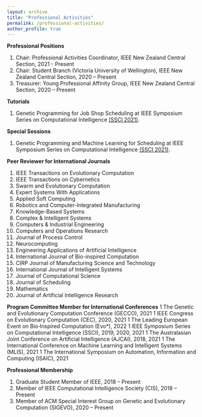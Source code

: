 ```yaml
---
layout: archive
title: "Professional Activities"
permalink: /professional-activities/
author_profile: true
---
```

**Professional Positions**
1. Chair: Professional Activities Coordinator, IEEE New Zealand Central Section, 2021 - Present
2. Chair: Student Branch (Victoria University of Wellington), IEEE New Zealand Central Section, 2020 – Present
3. Treasurer: Young Professional Affinity Group, IEEE New Zealand Central Section, 2020 – Present

**Tutorials**
1. Genetic Programming for Job Shop Scheduling at IEEE Symposium Series on Computational Intelligence [(SSCI 2021)](https://attend.ieee.org/ssci-2021/).

**Special Sessions**
1. Genetic Programming and Machine Learning for Scheduling at IEEE Symposium Series on Computational Intelligence [(SSCI 2021)](https://attend.ieee.org/ssci-2021/). 


**Peer Reviewer for International Journals**
1. IEEE Transactions on Evolutionary Computation
2. IEEE Transactions on Cybernetics
3. Swarm and Evolutionary Computation
4. Expert Systems With Applications
5. Applied Soft Computing
6. Robotics and Computer-Integrated Manufacturing
7. Knowledge-Based Systems
8. Complex & Intelligent Systems
9. Computers & Industrial Engineering
10. Computers and Operations Research
11. Journal of Process Control
12. Neurocomputing
13. Engineering Applications of Artificial Intelligence
14. International Journal of Bio-inspired Computation
15. CIRP Journal of Manufacturing Science and Technology
16. International Journal of Intelligent Systems
17. Journal of Computational Science
18. Journal of Scheduling
19. Mathematics
20. Journal of Artificial Intelligence Research

**Program Committee Member for International Conferences**
1 The Genetic and Evolutionary Computation Conference (GECCO), 2021
1 IEEE Congress on Evolutionary Computation (CEC), 2020, 2021
1 The Leading European Event on Bio‑Inspired Computation (Evo*), 2022
1 IEEE Symposium Series on Computational Intelligence (SSCI), 2019, 2020, 2021
1 The Australasian Joint Conference on Artificial Intelligence (AJCAI), 2018, 2021
1 The International Conference on Machine Learning and Intelligent Systems (MLIS), 2021
1 The International Symposium on Automation, Information and Computing (ISAIC), 2021

**Professional Membership**
1. Graduate Student Member of IEEE, 2018 – Present
2. Member of IEEE Computational Intelligence Society (CIS), 2018 – Present
3. Member of ACM Special Interest Group on Genetic and Evolutionary Computation (SIGEVO), 2020 – Present
